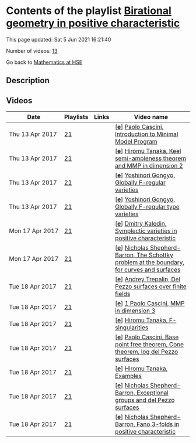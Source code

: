 # Contents of the playlist [Birational geometry in positive characteristic](https://www.youtube.com/playlist?list=PLq3E5oubNNoA04wsqXqMGqIv8VzCSBz_q)

This page updated: Sat 5 Jun 2021 16:21:40

Number of videos: [13](#videos)

Go back to [Mathematics at HSE](../README.md)

## Description



## Videos

|Date|Playlists|Links|Video name|
|---|---|---|---|
| Thu&nbsp;13&nbsp;Apr&nbsp;2017 | [21](../playlists/21 "Birational geometry in positive characteristic") |  | [[**e**](https://studio.youtube.com/video/GQ5-0YCAxdk/edit "Edit")] [Paolo Cascini, Introduction to Minimal Model Program](https://www.youtube.com/watch?v=GQ5-0YCAxdk&list=PLq3E5oubNNoA04wsqXqMGqIv8VzCSBz_q) |
| Thu&nbsp;13&nbsp;Apr&nbsp;2017 | [21](../playlists/21 "Birational geometry in positive characteristic") |  | [[**e**](https://studio.youtube.com/video/p8Mnsmu0bQs/edit "Edit")] [Hiromu Tanaka, Keel semi-ampleness theorem and MMP in dimension 2](https://www.youtube.com/watch?v=p8Mnsmu0bQs&list=PLq3E5oubNNoA04wsqXqMGqIv8VzCSBz_q) |
| Thu&nbsp;13&nbsp;Apr&nbsp;2017 | [21](../playlists/21 "Birational geometry in positive characteristic") |  | [[**e**](https://studio.youtube.com/video/18jVVbE8CUY/edit "Edit")] [Yoshinori Gongyo, Globally F-regular varieties](https://www.youtube.com/watch?v=18jVVbE8CUY&list=PLq3E5oubNNoA04wsqXqMGqIv8VzCSBz_q) |
| Thu&nbsp;13&nbsp;Apr&nbsp;2017 | [21](../playlists/21 "Birational geometry in positive characteristic") |  | [[**e**](https://studio.youtube.com/video/RMDXWaeup00/edit "Edit")] [Yoshinori Gongyo, Globally F-regular type varieties](https://www.youtube.com/watch?v=RMDXWaeup00&list=PLq3E5oubNNoA04wsqXqMGqIv8VzCSBz_q) |
| Mon&nbsp;17&nbsp;Apr&nbsp;2017 | [21](../playlists/21 "Birational geometry in positive characteristic") |  | [[**e**](https://studio.youtube.com/video/lbO115b01TQ/edit "Edit")] [Dmitry Kaledin, Symplectic varieties in positive characteristic](https://www.youtube.com/watch?v=lbO115b01TQ&list=PLq3E5oubNNoA04wsqXqMGqIv8VzCSBz_q) |
| Mon&nbsp;17&nbsp;Apr&nbsp;2017 | [21](../playlists/21 "Birational geometry in positive characteristic") |  | [[**e**](https://studio.youtube.com/video/kvSkoLXmT1I/edit "Edit")] [Nicholas Shepherd-Barron, The Schottky problem at the boundary, for curves and surfaces](https://www.youtube.com/watch?v=kvSkoLXmT1I&list=PLq3E5oubNNoA04wsqXqMGqIv8VzCSBz_q) |
| Tue&nbsp;18&nbsp;Apr&nbsp;2017 | [21](../playlists/21 "Birational geometry in positive characteristic") |  | [[**e**](https://studio.youtube.com/video/gFkHolDoyOk/edit "Edit")] [Andrey Trepalin, Del Pezzo surfaces over finite fields](https://www.youtube.com/watch?v=gFkHolDoyOk&list=PLq3E5oubNNoA04wsqXqMGqIv8VzCSBz_q) |
| Tue&nbsp;18&nbsp;Apr&nbsp;2017 | [21](../playlists/21 "Birational geometry in positive characteristic") |  | [[**e**](https://studio.youtube.com/video/bEeMqNRIRew/edit "Edit")] [1 Paolo Cascini, MMP in dimension 3](https://www.youtube.com/watch?v=bEeMqNRIRew&list=PLq3E5oubNNoA04wsqXqMGqIv8VzCSBz_q) |
| Tue&nbsp;18&nbsp;Apr&nbsp;2017 | [21](../playlists/21 "Birational geometry in positive characteristic") |  | [[**e**](https://studio.youtube.com/video/O7KxSCCCWL4/edit "Edit")] [Hiromu Tanaka, F-singularities](https://www.youtube.com/watch?v=O7KxSCCCWL4&list=PLq3E5oubNNoA04wsqXqMGqIv8VzCSBz_q) |
| Tue&nbsp;18&nbsp;Apr&nbsp;2017 | [21](../playlists/21 "Birational geometry in positive characteristic") |  | [[**e**](https://studio.youtube.com/video/TovrL7g4wLg/edit "Edit")] [Paolo Cascini, Base point free theorem, Cone theorem, log del Pezzo surfaces](https://www.youtube.com/watch?v=TovrL7g4wLg&list=PLq3E5oubNNoA04wsqXqMGqIv8VzCSBz_q) |
| Tue&nbsp;18&nbsp;Apr&nbsp;2017 | [21](../playlists/21 "Birational geometry in positive characteristic") |  | [[**e**](https://studio.youtube.com/video/AItzPhbz2UM/edit "Edit")] [Hiromu Tanaka, Examples](https://www.youtube.com/watch?v=AItzPhbz2UM&list=PLq3E5oubNNoA04wsqXqMGqIv8VzCSBz_q) |
| Tue&nbsp;18&nbsp;Apr&nbsp;2017 | [21](../playlists/21 "Birational geometry in positive characteristic") |  | [[**e**](https://studio.youtube.com/video/lwhVYI8nQxk/edit "Edit")] [Nicholas Shepherd-Barron,  Exceptional groups and del Pezzo surfaces](https://www.youtube.com/watch?v=lwhVYI8nQxk&list=PLq3E5oubNNoA04wsqXqMGqIv8VzCSBz_q) |
| Tue&nbsp;18&nbsp;Apr&nbsp;2017 | [21](../playlists/21 "Birational geometry in positive characteristic") |  | [[**e**](https://studio.youtube.com/video/Pa0iFaF7Hm0/edit "Edit")] [Nicholas Shepherd-Barron,   Fano 3-folds in positive characteristic](https://www.youtube.com/watch?v=Pa0iFaF7Hm0&list=PLq3E5oubNNoA04wsqXqMGqIv8VzCSBz_q) |
